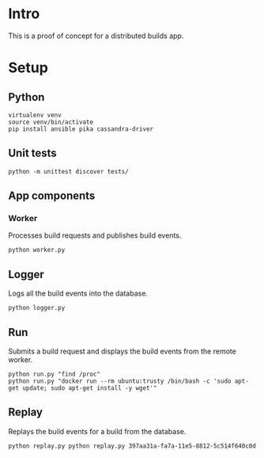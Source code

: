 # Intro

This is a proof of concept for a distributed builds app.

# Setup

## Python

    virtualenv venv
    source venv/bin/activate
    pip install ansible pika cassandra-driver

## Unit tests

    python -m unittest discover tests/

## App components

### Worker

Processes build requests and publishes build events.

    python worker.py

## Logger

Logs all the build events into the database.

    python logger.py

## Run

Submits a build request and displays the build events from the remote worker.

    python run.py "find /proc"
    python run.py "docker run --rm ubuntu:trusty /bin/bash -c 'sudo apt-get update; sudo apt-get install -y wget'"

## Replay

Replays the build events for a build from the database.

    python replay.py python replay.py 397aa31a-fa7a-11e5-8812-5c514f640c0d
